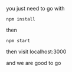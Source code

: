  you just need to go with 
 
 `npm install`
 
 then
 
 `npm start`

then visit localhost:3000


and we are good to go